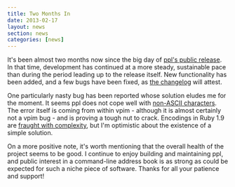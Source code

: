 ```yaml
---
title: Two Months In
date: 2013-02-17
layout: news
section: news
categories: [news]
---
```


It's been almost two months now since the big day of [ppl's public
release](news/thank-you-for-your-all-your-feedback/). In that time, development
has continued at a more steady, sustainable pace than during the period leading
up to the release itself. New functionality has been added, and a few bugs have
been fixed, as [the changelog](/development/changelog) will attest.

One particularly nasty bug has been reported whose solution eludes me for the
moment. It seems ppl does not cope well with [non-ASCII
characters](https://github.com/urael/ppl/issues/17). The error itself is coming
from within vpim - although it is almost certainly not a vpim bug - and is
proving a tough nut to crack. Encodings in Ruby 1.9 are [fraught with
complexity](http://yehudakatz.com/2010/05/05/ruby-1-9-encodings-a-primer-and-the-solution-for-rails/),
but I'm optimistic about the existence of a simple solution.

On a more positive note, it's worth mentioning that the overall health of the
project seems to be good. I continue to enjoy building and maintaining ppl, and
public interest in a command-line address book is as strong as could be expected
for such a niche piece of software. Thanks for all your patience and support!

